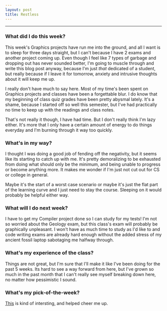 ```yaml
---
layout: post
title: Restless
---
```


***

### What did I do this week? ###

This week's Graphics projects have run me into the ground, and all I want is to sleep for three days straight, but I can't because I have 2 exams and another project coming up. Even though I feel like 7 types of garbage and dropping out has never sounded better, I'm going to muscle through and write this blog post anyway, because I'm just *that* dedicated of a student, but really because if I leave it for tomorrow, anxiety and intrusive thoughts about it will keep me up. 

I really don't have much to say here. Most of my time's been spent on Graphics projects and classes have been a forgettable blur. I do know that my beginning of class quiz grades have been pretty abysmal lately. It's a shame, because I started off so well this semester, but I've had practically no time to keep up with the readings and class notes. 

That's not really it though, I have had time. But I don't really think I'm lazy either. It's more that I only have a certain amount of energy to do things everyday and I'm burning through it way too quickly.  

### What's in my way? ###

I thought I was doing a good job of fending off the negativity, but it seems like its starting to catch up with me. It's pretty demoralizing to be exhausted from doing what should only be the minimum, and being unable to progress or become anything more. It makes me wonder if I'm just not cut out for CS or college in general. 

Maybe it's the start of a worst case scenario or maybe it's just the flat part of the learning curve and I just need to stay the course. Sleeping on it would probably be helpful either way.  


### What will I do next week? ###

I have to get my Compiler project done so I can study for my tests! I'm not so worried about the Geology exam, but this class's exam will probably be graphically unpleasant. I won't have as much time to study as I'd like to and code writing exams are already hard enough without the added stress of my ancient fossil laptop sabotaging me halfway through. 


### What's my experience of the class? ###

Things are not great, but I'm sure that I'll make it like I've been doing for the past 5 weeks. Its hard to see a way forward from here, but I've grown so much in the past month that I can't really see myself breaking down here, no matter how pessimistic I sound.


### What's my pick-of-the-week? ###

[This](https://medium.com/jewelbots-weblog/what-if-we-could-build-movements-like-myspace-and-minecraft-but-on-purpose-65cc8d9afeb3#.rgrs1kcgi) is kind of intersting, and helped cheer me up.  

